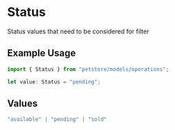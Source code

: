 # Status

Status values that need to be considered for filter

## Example Usage

```typescript
import { Status } from "petstore/models/operations";

let value: Status = "pending";
```

## Values

```typescript
"available" | "pending" | "sold"
```